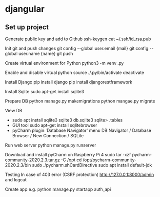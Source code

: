 # djangular

## Set up project

Generate public key and add to Github
ssh-keygen
cat ~/.ssh/id_rsa.pub

Init git and push changes
git config --global user.email {mail}
git config --global user.name {name}
git push

Create virtual environment for Python
python3 -m venv .py

Enable and disable virtual python
source ./.py/bin/activate
deactivate

Install Django
pip install django
pip install djangorestframework

Install Sqlite
sudo apt-get install sqlite3

Prepare DB
python manage.py makemigrations
python mangae.py migrate

View DB
- sudo apt install sqlite3
sqlite3 db.sqlite3
sqlite> .tables
- GUI tool
sudo apt-get install sqlitebrowser
- pyCharm plugin 'Database Navigator'
menu DB Navigator / Database Browser / New Connection / SQLite

Run web server
python manage.py runserver

Download and install pyCharm on Raspberry Pi 4
sudo tar -xzf pycharm-community-2020.2.3.tar.gz -C /opt
cd /opt/pycharm-community-2020.2.3/bin
sudo ./pycharm.shCardDirective
sudo apt install default-jdk

Testing
In case of 403 error (CSRF protection) 
http://127.0.0.1:8000/admin and logout

Create app
e.g. python manage.py startapp auth_api

